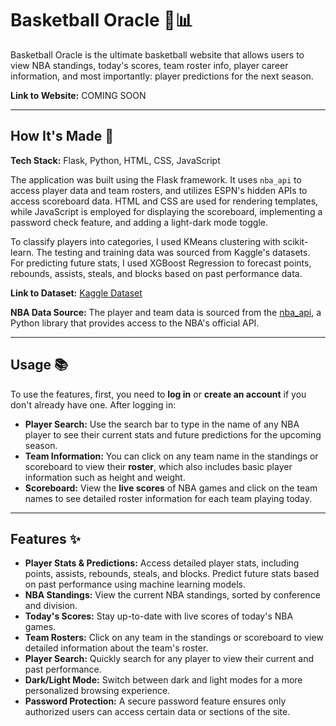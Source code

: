 # Basketball Oracle 🏀📊

Basketball Oracle is the ultimate basketball website that allows users to view NBA standings, today's scores, team roster info, player career information, and most importantly: player predictions for the next season.

**Link to Website:** COMING SOON

---

## How It's Made 🔧

**Tech Stack:** Flask, Python, HTML, CSS, JavaScript

The application was built using the Flask framework. It uses `nba_api` to access player data and team rosters, and utilizes ESPN's hidden APIs to access scoreboard data. HTML and CSS are used for rendering templates, while JavaScript is employed for displaying the scoreboard, implementing a password check feature, and adding a light-dark mode toggle.

To classify players into categories, I used KMeans clustering with scikit-learn. The testing and training data was sourced from Kaggle's datasets. For predicting future stats, I used XGBoost Regression to forecast points, rebounds, assists, steals, and blocks based on past performance data.

**Link to Dataset:** [Kaggle Dataset](https://www.kaggle.com/datasets/sumitrodatta/nba-aba-baa-stats)

**NBA Data Source:** The player and team data is sourced from the [nba_api](https://github.com/swar/nba_api), a Python library that provides access to the NBA's official API.

---

## Usage 📚

To use the features, first, you need to **log in** or **create an account** if you don't already have one. After logging in:

- **Player Search:** Use the search bar to type in the name of any NBA player to see their current stats and future predictions for the upcoming season.
- **Team Information:** You can click on any team name in the standings or scoreboard to view their **roster**, which also includes basic player information such as height and weight.
- **Scoreboard:** View the **live scores** of NBA games and click on the team names to see detailed roster information for each team playing today.

---

## Features ✨

- **Player Stats & Predictions:** Access detailed player stats, including points, assists, rebounds, steals, and blocks. Predict future stats based on past performance using machine learning models.
- **NBA Standings:** View the current NBA standings, sorted by conference and division.
- **Today's Scores:** Stay up-to-date with live scores of today's NBA games.
- **Team Rosters:** Click on any team in the standings or scoreboard to view detailed information about the team's roster.
- **Player Search:** Quickly search for any player to view their current and past performance.
- **Dark/Light Mode:** Switch between dark and light modes for a more personalized browsing experience.
- **Password Protection:** A secure password feature ensures only authorized users can access certain data or sections of the site.
